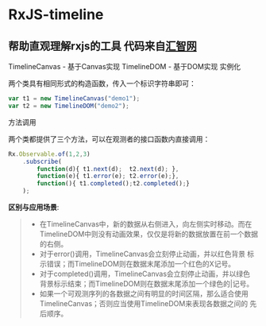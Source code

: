 # RxJS-timeline
帮助直观理解rxjs的工具
代码来自[汇智网](http://www.hubwiz.com/class/569d92e3acf9a45a69b05154)
------

TimelineCanvas - 基于Canvas实现
TimelineDOM - 基于DOM实现
实例化

两个类具有相同形式的构造函数，传入一个标识字符串即可：
```javascript
var t1 = new TimelineCanvas("demo1");
var t2 = new TimelineDOM("demo2");
```
方法调用

两个类都提供了三个方法，可以在观测者的接口函数内直接调用：

```javascript
Rx.Observable.of(1,2,3)
    .subscribe(
        function(d){ t1.next(d);  t2.next(d); },
        function(e){ t1.error(e); t2.error(e);},
        function(){ t1.completed();t2.completed();}
    );
```
**区别与应用场景**:
>* 在TimelineCanvas中，新的数据从右侧进入，向左侧实时移动。而在 TimelineDOM中则没有动画效果，仅仅是将新的数据放置在前一个数据的右侧。
>* 对于error()调用，TimelineCanvas会立刻停止动画，并以红色背景 标示错误；而TimelineDOM则在数据末尾添加一个红色的X记号。
>* 对于completed()调用，TimelineCanvas会立刻停止动画，并以绿色 背景标示结束；而TimelineDOM则在数据末尾添加一个绿色的|记号。
>* 如果一个可观测序列的各数据之间有明显的时间区隔，那么适合使用 TimelineCanvas；否则应当使用TimelineDOM来表现各数据之间的 先后顺序。
